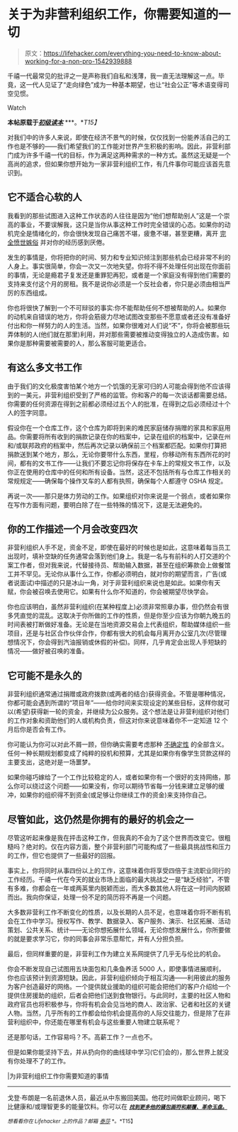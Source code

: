 # 关于为非营利组织工作，你需要知道的一切

> 原文：<https://lifehacker.com/everything-you-need-to-know-about-working-for-a-non-pro-1542939888>

千禧一代最常见的批评之一是声称我们自私和浅薄，我一直无法理解这一点。毕竟，这一代人见证了“走向绿色”成为一种基本期望，也让“社会公正”等术语变得司空见惯。

Watch

**本帖原载于**[***初级读本***](http://www.primermagazine.com/2014/earn/what-you-need-to-know-about-working-for-a-non-profit) ***。**T15】*

对我们中的许多人来说，即使在经济不景气的时候，仅仅找到一份能养活自己的工作也是不够的——我们希望我们的工作能对世界产生积极的影响。因此，非营利部门成为许多千禧一代的目标，作为满足这两种需求的一种方式。虽然这无疑是一个高尚的追求，但如果你想开始为一家非营利组织工作，有几件事你可能应该首先意识到。

## 它不适合心软的人

我看到的那些试图进入这种工作状态的人往往是因为“他们想帮助别人”这是一个崇高的事业，不要误解我，这只是当你从事这种工作时完全错误的心态。如果你的动机完全是情绪化的，你会很快发现自己痛苦不堪，疲惫不堪，甚至更糟，离开 [完全愤世嫉俗](https://lifehacker.com/how-to-stop-being-a-cynical-asshole-1537302138) 并对你的经历感到厌倦。

发生的事情是，你将把你的时间、努力和专业知识倾注到那些机会已经非常不利的人身上。事实很简单，你会一次又一次地失望。你将不得不处理任何出现在你面前的事情，无论是瘾君子复发还是重罪犯再犯，或者是一个家庭没有得到他们需要的支持来支付这个月的房租。我不是说你必须是一个反社会者，你只是必须由相当严厉的东西组成。

你也将很快了解到一个不可辩驳的事实:你不能帮助任何不想被帮助的人。如果你的动机来自错误的地方，你将会筋疲力尽地试图改变那些不愿意或者还没有准备好付出和你一样努力的人的生活。当然，如果你很难对人们说“不”，你将会被那些玩弄体制的人(他们就在那里)利用，并对那些需要被推动变得独立的人造成伤害。如果你是那种需要被需要的人，那么客服可能更适合。

## 有这么多文书工作

由于我们的文化极度害怕某个地方一个饥饿的无家可归的人可能会得到他不应该得到的一美元，非营利组织受到了严格的监管。你和客户的每一次谈话都需要总结。你需要的任何资源在得到之前都必须经过五个人的批准，在得到之后必须经过十个人的签字同意。

假设你在一个仓库工作，这个仓库为即将到来的难民家庭储存捐赠的家具和家庭用品。你需要将所有收到的捐款记录在你的档案中，记录在组织的档案中，记录在州和/或联邦政府的档案中，然后再次记录以确保前三个档案都匹配。如果你打算把捐款送到某个地方，那么，无论你要带什么东西，里程，你移动所有东西所花的时间，都有的文书工作——让我们不要忘记你将保存在卡车上的常规文书工作，以及你正在使用的仓库中的任何和所有设备。当然，这还不包括所有与仓库工作相关的常规规定——确保每个操作叉车的人都有执照，确保每个人都遵守 OSHA 规定。

再说一次——那只是体力劳动的工作。如果组织对你来说是一个弱点，或者如果你在写作方面有问题，要明白除了在一些特殊的情况下，这是无法避免的。

## 你的工作描述一个月会改变四次

非营利组织人手不足，资金不足，即使在最好的时候也是如此，这意味着每当员工出现时，填补空缺的任务通常会落到他们身上。我是一名与有前科的人打交道的个案工作者，但对我来说，代替接待员、帮助输入数据，甚至在组织筹款会上做餐馆工并不罕见。无论你从事什么工作，你都必须明白，就对你的期望而言，广告(或者说面试)中描述的只是冰山一角，对于非营利组织来说也是如此。如果你有天赋，你会被召唤去使用它。如果有什么你不知道的，你会被期望尽快学会。

你也应该明白，虽然非营利组织(在某种程度上)必须非常照章办事，但仍然会有很多凭直觉的混乱。这取决于你所做的工作的性质，但是你至少应该为你朝九晚五的时间表被打断做好准备。无论是在当地资源交易会上代表组织，帮助媒体组织一些项目，还是与社区合作伙伴合作，你都有很大的机会每月离开办公室几次(尽管理想情况下，你会得到汽油报销或休假的补偿)。同样，几乎肯定会出现人手短缺的情况——做好被召唤的准备。

## 它可能不是永久的

非营利组织通常通过捐赠或政府拨款(或两者的结合)获得资金。不管是哪种情况，你都可能会遇到所谓的“项目年”——给你时间来实现设定的某些目标，这样你就可以(希望)获得新一轮的资金，并继续为公众服务。这个想法是让非营利组织对他们的工作对象和资助他们的人或机构负责，但这对你来说意味着你不一定知道 12 个月后你是否会有工作。

你可能认为你可以对此不屑一顾，但你确实需要考虑那种 [不确定性](https://lifehacker.com/uncertainty-is-a-signpost-of-possibility-1398543204) 的全部含义。任何一种长期规划都变成了纯粹的投机和预算，尤其是如果你有像学生贷款这样的主要支出，这绝对是一场噩梦。

如果你碰巧嫁给了一个工作比较稳定的人，或者如果你有一个很好的支持网络，那么你可以绕过这个问题——如果没有，你可以期待节省每一分钱来建立足够的缓冲，如果你的组织得不到资金(或足够让你继续工作的资金)来支持你自己。

## 尽管如此，这仍然是你拥有的最好的机会之一

尽管这听起来像是我在抨击这种工作，但我真的不会为了这个世界而改变它。很粗糙吗？绝对的。仅在内容方面，整个非营利部门可能构成了一些最具挑战性和压力的工作，但它也提供了一些最好的回报。

事实上，你将同时从事四份以上的工作，这意味着你将享受四倍于主流职业同行的工作经历。千禧一代在今天的就业市场上面临的最大挑战之一是“缺乏经验”，不管有多难，你都会在一年或两英里内脱颖而出，而大多数其他人将在这一时间内脱颖而出。我向你保证，处理一份不足的简历将不再是一个问题。

大多数非营利工作不断变化的性质，以及长期的人员不足，也意味着你将不断有机会在工作中学习。授权写作、教学、数据录入、客户服务、演示、社区拓展、活动策划、公共关系、统计——无论你想拓展什么领域，无论你想发展什么，你所要做的就是要求学习它，你的同事会非常乐意帮忙，并有人分担负担。

最后，但同样重要的是，非营利工作为建立关系网提供了几乎无与伦比的机会。

你会不断发现自己试图用五块面包和几条鱼养活 5000 人，即使事情进展顺利，你也应该预计到资源短缺。因此，非营利组织倾向于相互沟通——利用彼此的服务为客户创造最好的网络。一个提供就业援助的组织可能会把他们的客户介绍给一个提供住房援助的组织，后者会把他们送到食物银行。与此同时，主要的社区人物和政府官员也将积极参与，你将有机会会见当地的商人、政治家、记者和社区的关键人物。当然，几乎所有的工作都会给你机会提高你的人际交往能力，但是除了在非营利组织中，你还能在哪里有机会与这些重要人物建立联系呢？

还是那句话，工作容易吗？不。高薪工作？一点也不。

但是如果你能坚持下去，并从扔向你的曲线球中学习(它们会的)，那么世界上就没有你处理不了的工作。

|为非营利组织工作你需要知道的事情

* * *

戈登·布朗是一名前退休人员，最近从中东搬回美国。他花时间做职业顾问，喝下比健康和/或理智更多的能量饮料。你可以在 [<small>***找到更多他的骚包画符和颠覆、革命玉盘。***</small>](http://www.culturewarreporters.com/)

<small>*想看看你在 Lifehacker 上的作品？邮箱*</small> [<small>*泰莎*</small>](https://mail.google.com/mail/?view=cm&fs=1&tf=1&to=tessa@lifehacker.com) <small>*。*T15】</small>